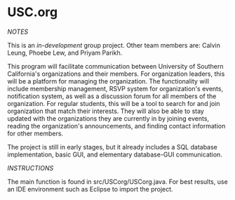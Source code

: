# USC.org

*NOTES*

This is an *in-development* group project. Other team members are: Calvin Leung, Phoebe Lew, and Priyam Parikh.

This program will facilitate communication between University of Southern California's organizations and their members. For organization leaders, this will be a platform for managing the organization. The functionality will include membership management, RSVP system for organization's events, notification system, as well as a discussion forum for all members of the organization. For regular students, this will be a tool to search for and join organization that match their interests. They will also be able to stay updated with the organizations they are currently in by joining events, reading the organization's announcements, and finding contact information for other members.

The project is still in early stages, but it already includes a SQL database implementation, basic GUI, and elementary database-GUI communication.

*INSTRUCTIONS*

The main function is found in src/USCorg/USCorg.java. For best results, use an IDE environment such as Eclipse to import the project.